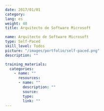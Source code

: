 ```yaml
---
date: 2017/01/01
category:
lang: es
weight: 40
title: Arquitecto de Software Microsoft

name: Arquitecto de Software Microsoft
type: Self-Paced
skill_level: Todos
picture: "/images/portfolio/self-paced.png"
description: ""

training_materials:
  categories:
    - name: ""
      resources:
      - name: ""
        description: ""
        source:
        type:
        link: ""
---
```

